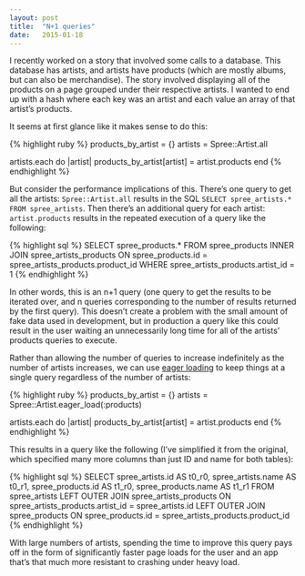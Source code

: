 ```yaml
---
layout: post
title:  "N+1 queries"
date:   2015-01-18
---
```


I recently worked on a story that involved some calls to a database. This database has artists, and artists have products (which are mostly albums, but can also be merchandise). The story involved displaying all of the products on a page grouped under their respective artists. I wanted to end up with a hash where each key was an artist and each value an array of that artist’s products.

It seems at first glance like it makes sense to do this:

{% highlight ruby %}
products_by_artist = {}
artists = Spree::Artist.all

artists.each do |artist|
  products_by_artist[artist] = artist.products
end
{% endhighlight %}

But consider the performance implications of this. There’s one query to get all the artists: `Spree::Artist.all` results in the SQL `SELECT spree_artists.* FROM spree_artists`. Then there’s an additional query for each artist: `artist.products` results in the repeated execution of a query like the following:

{% highlight sql %}
SELECT spree_products.* FROM spree_products
INNER JOIN spree_artists_products
ON spree_products.id = spree_artists_products.product_id
WHERE spree_artists_products.artist_id = 1
{% endhighlight %}

In other words, this is an n+1 query (one query to get the results to be iterated over, and n queries corresponding to the number of results returned by the first query). This doesn’t create a problem with the small amount of fake data used in development, but in production a query like this could result in the user waiting an unnecessarily long time for all of the artists’ products queries to execute.

Rather than allowing the number of queries to increase indefinitely as the number of artists increases, we can use [eager loading][] to keep things at a single query regardless of the number of artists:

{% highlight ruby %}
products_by_artist = {}
artists = Spree::Artist.eager_load(:products)

artists.each do |artist|
  products_by_artist[artist] = artist.products
end
{% endhighlight %}

This results in a query like the following (I’ve simplified it from the original, which specified many more columns than just ID and name for both tables):

{% highlight sql %}
SELECT spree_artists.id AS t0_r0,
       spree_artists.name AS t0_r1,
       spree_products.id AS t1_r0,
       spree_products.name AS t1_r1
FROM spree_artists
LEFT OUTER JOIN spree_artists_products
ON spree_artists_products.artist_id = spree_artists.id
LEFT OUTER JOIN spree_products
ON spree_products.id = spree_artists_products.product_id
{% endhighlight %}

With large numbers of artists, spending the time to improve this query pays off in the form of significantly faster page loads for the user and an app that’s that much more resistant to crashing under heavy load.

[eager loading]: http://api.rubyonrails.org/classes/ActiveRecord/QueryMethods.html#method-i-eager_load
